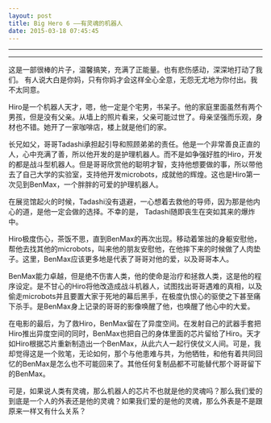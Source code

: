 ```yaml
---
layout: post
title: Big Hero 6 ——有灵魂的机器人
date: 2015-03-18 07:45:45
---
```


<meta http-equiv='Content-Type' content='text/html; charset=utf-8' />

---

---

这是一部很棒的片子，温馨搞笑，充满了正能量。也有悲伤感动，深深地打动了我们。
有人说大白是你妈，只有你妈才会这样全心全意，无怨无尤地为你付出。我不太同意。

Hiro是一个机器人天才，嗯，他一定是个宅男，书呆子。他的家庭里面虽然有两个男孩，但是没有父亲。从墙上的照片看来，父亲可能过世了。母亲坚强而乐观，身材也不错。她开了一家咖啡店，楼上就是他们的家。

长兄如父，哥哥Tadashi承担起引导和照顾弟弟的责任。他是一个非常善良正直的人，心中充满了善，所以他开发的是护理机器人。而不是如争强好胜的Hiro，开发的都是战斗型机器人。但是哥哥欣赏他的聪明才智，支持他想要做的事，所以带他去了自己大学的实验室，支持他开发microbots，成就他的辉煌。这也是Hiro第一次见到BenMax，一个胖胖的可爱的护理机器人。

在展览馆起火的时候，Tadashi没有退避，一心想着去救他的导师，因为那是他内心的道，是他一定会做的选择。不幸的是， Tadashi随即丧生在突如其来的爆炸中。

Hiro极度伤心，茶饭不思，直到BenMax的再次出现。移动着笨拙的身躯安慰他，帮他去找其他的microbots，叫来他的朋友安慰他，在他摔下来的时候做了人肉垫子。这里，BenMax应该更多地是代表了哥哥对他的爱，以及哥哥本人。

BenMax能力卓越，但是绝不伤害人类，他的使命是治疗和拯救人类，这是他的程序设定。是不甘心的Hiro将他改造成战斗机器人，试图找出哥哥遇难的真相，以及偷走microbots并且要置大家于死地的幕后黑手，在极度仇恨心的驱使之下甚至痛下杀手。是BenMax身上记录的哥哥的影像唤醒了他，也唤醒了他心中的大爱。

在电影的最后，为了救Hiro，BenMax留在了异度空间。在发射自己的武器手套把Hiro推出异度空间的同时，BenMax也把自己的身体里面的芯片留给了Hiro。天才如Hiro根据芯片重新制造出一个BenMax，从此六人一起行侠仗义人间。可是，我却觉得这是一个败笔，无论如何，那个与他患难与共，为他牺牲，和他有着共同回忆的BenMax是怎么也不可能回来了。其他任何复制品都不可能替代那个哥哥留下的BenMax。

可是，如果说人类有灵魂，那么机器人的芯片不也就是他的灵魂吗？那么我们爱的到底是一个人的外表还是他的灵魂？如果我们爱的是他的灵魂，那么外表是不是跟原来一样又有什么关系？


